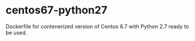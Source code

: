 # centos67-python27
Dockerfile for contenerized version of Centos 6.7 with Python 2.7 ready to be used.
